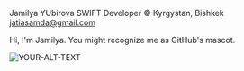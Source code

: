 Jamilya YUbirova
SWIFT Developer
© Kyrgystan, Bishkek
jatiasamda@gmail.com


Hi, I'm Jamilya. You might recognize me as GitHub's mascot.


<picture>
 <source media="(prefers-color-scheme: dark)" srcset="YOUR-DARKMODE-IMAGE">
 <source media="(prefers-color-scheme: light)" srcset="YOUR-LIGHTMODE-IMAGE">
 <img alt="YOUR-ALT-TEXT" src="YOUR-DEFAULT-IMAGE">
</picture>
